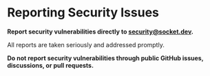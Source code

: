 # Reporting Security Issues

**Report security vulnerabilities directly to [security@socket.dev](mailto:security@socket.dev).**

All reports are taken seriously and addressed promptly.

**Do not report security vulnerabilities through public GitHub issues, discussions, or pull requests.**
